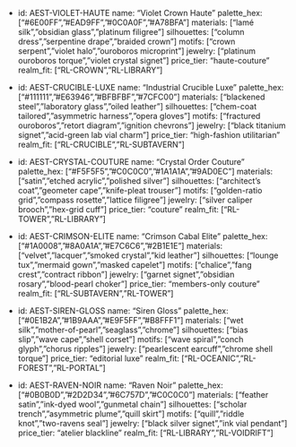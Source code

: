 - id: AEST-VIOLET-HAUTE
  name: “Violet Crown Haute”
  palette_hex: [“#6E00FF”,”#EAD9FF”,”#0C0A0F”,”#A78BFA”]
  materials: [“lamé silk”,”obsidian glass”,”platinum filigree”]
  silhouettes: [“column dress”,”serpentine drape”,”braided crown”]
  motifs: [“crown serpent”,”violet halo”,”ouroboros microprint”]
  jewelry: [“platinum ouroboros torque”,”violet crystal signet”]
  price_tier: “haute-couture”
  realm_fit: [“RL-CROWN”,”RL-LIBRARY”]

- id: AEST-CRUCIBLE-LUXE
  name: “Industrial Crucible Luxe”
  palette_hex: [“#111111”,”#E63946”,”#BFBFBF”,”#7CFC00”]
  materials: [“blackened steel”,”laboratory glass”,”oiled leather”]
  silhouettes: [“chem-coat tailored”,”asymmetric harness”,”opera gloves”]
  motifs: [“fractured ouroboros”,”retort diagram”,”ignition chevrons”]
  jewelry: [“black titanium signet”,”acid-green lab vial charm”]
  price_tier: “high-fashion utilitarian”
  realm_fit: [“RL-CRUCIBLE”,”RL-SUBTAVERN”]

- id: AEST-CRYSTAL-COUTURE
  name: “Crystal Order Couture”
  palette_hex: [“#F5F5F5”,”#C0C0C0”,”#1A1A1A”,”#9AD0EC”]
  materials: [“satin”,”etched acrylic”,”polished silver”]
  silhouettes: [“architect’s coat”,”geometer cape”,”knife-pleat trouser”]
  motifs: [“golden-ratio grid”,”compass rosette”,”lattice filigree”]
  jewelry: [“silver caliper brooch”,”hex-grid cuff”]
  price_tier: “couture”
  realm_fit: [“RL-TOWER”,”RL-LIBRARY”]

- id: AEST-CRIMSON-ELITE
  name: “Crimson Cabal Elite”
  palette_hex: [“#1A0008”,”#8A0A1A”,”#E7C6C6”,”#2B1E1E”]
  materials: [“velvet”,”lacquer”,”smoked crystal”,”kid leather”]
  silhouettes: [“lounge tux”,”mermaid gown”,”masked capelet”]
  motifs: [“chalice”,”fang crest”,”contract ribbon”]
  jewelry: [“garnet signet”,”obsidian rosary”,”blood-pearl choker”]
  price_tier: “members-only couture”
  realm_fit: [“RL-SUBTAVERN”,”RL-TOWER”]

- id: AEST-SIREN-GLOSS
  name: “Siren Gloss”
  palette_hex: [“#0E1B2A”,”#1B9AAA”,”#E9F5FF”,”#B8FFF1”]
  materials: [“wet silk”,”mother-of-pearl”,”seaglass”,”chrome”]
  silhouettes: [“bias slip”,”wave cape”,”shell corset”]
  motifs: [“wave spiral”,”conch glyph”,”chorus ripples”]
  jewelry: [“pearlescent earcuff”,”chrome shell torque”]
  price_tier: “editorial luxe”
  realm_fit: [“RL-OCEANIC”,”RL-FOREST”,”RL-PORTAL”]

- id: AEST-RAVEN-NOIR
  name: “Raven Noir”
  palette_hex: [“#0B0B0D”,”#2D2D34”,”#6C757D”,”#C0C0C0”]
  materials: [“feather satin”,”ink-dyed wool”,”gunmetal chain”]
  silhouettes: [“scholar trench”,”asymmetric plume”,”quill skirt”]
  motifs: [“quill”,”riddle knot”,”two-ravens seal”]
  jewelry: [“black silver signet”,”ink vial pendant”]
  price_tier: “atelier blackline”
  realm_fit: [“RL-LIBRARY”,”RL-VOIDRIFT”]